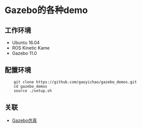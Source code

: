 # Gazebo的各种demo

## 工作环境

* Ubuntu 16.04
* ROS Kinetic Kame
* Gazebo 11.0

## 配置环境

```
    git clone https://github.com/gaoyichao/gazebo_demos.git
    cd gazebo_demos
    source ./setup.sh
```

## 关联

* [Gazebo仿真](https://gaoyichao.com/Xiaotu/?book=Gazebo&title=index)


